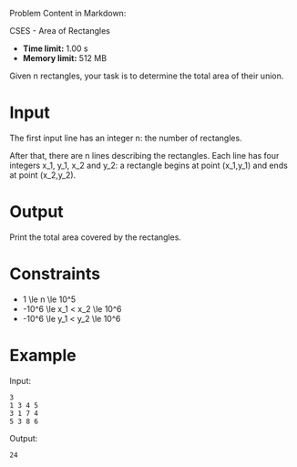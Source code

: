 Problem Content in Markdown:


CSES \- Area of Rectangles




* **Time limit:** 1\.00 s
* **Memory limit:** 512 MB




Given n rectangles, your task is to determine the total area of their union.


Input
=====


The first input line has an integer n: the number of rectangles.


After that, there are n lines describing the rectangles. Each line has four integers x\_1, y\_1, x\_2 and y\_2: a rectangle begins at point (x\_1,y\_1\) and ends at point (x\_2,y\_2\).


Output
======


Print the total area covered by the rectangles.


Constraints
===========


* 1 \\le n \\le 10^5
* \-10^6 \\le x\_1 \< x\_2 \\le 10^6
* \-10^6 \\le y\_1 \< y\_2 \\le 10^6


Example
=======


Input:



```
3
1 3 4 5
3 1 7 4
5 3 8 6

```

Output:



```
24

```
 
